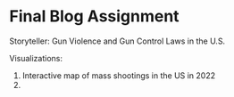 # Final Blog Assignment

Storyteller: Gun Violence and Gun Control Laws in the U.S.

Visualizations:
1) Interactive map of mass shootings in the US in 2022
2) 
